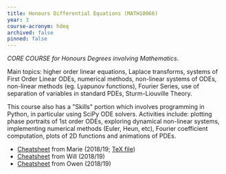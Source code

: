 ```yaml
---
title: Honours Differential Equations (MATH10066)
year: 3
course-acronym: hdeq
archived: false
pinned: false
---
```


*CORE COURSE for Honours Degrees involving Mathematics*.

Main topics: higher order linear equations, Laplace transforms, systems of First Order Linear ODEs, numerical methods, non-linear systems of ODEs, non-linear methods (eg. Lyapunov functions), Fourier Series, use of separation of variables in standard PDEs, Sturm-Liouville Theory.

This course also has a "Skills" portion which involves programming in Python, in particular using SciPy ODE solvers. Activities include: plotting phase portraits of 1st order ODEs, exploring dynamical non-linear systems, implementing numerical methods (Euler, Heun, etc), Fourier coefficient computation, plots of 2D functions and animations of PDEs.

- [Cheatsheet](resources/math3/hdeq/hdeq.pdf) from Marie (2018/19; [TeX file](https://github.com/mariegold/cheatsheets/tree/master/HDEq))
- [Cheatsheet](resources/math3/hdeq/DEs_Formula_Sheet.pdf) from Will (2018/19)
- [Cheatsheet](resources/math3/hdeq/Differential-Equations.pdf) from Owen (2018/19)